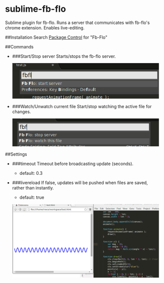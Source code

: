 sublime-fb-flo
==============
Sublime plugin for fb-flo.
Runs a server that communicates with fb-flo's chrome extension. Enables live-editing.


##Installation
Search [Package Control](https://sublime.wbond.net/) for "Fb-Flo"


##Commands

- ###Start/Stop server
    Starts/stops the fb-flo server.

    ![Alt text](pics/start.png)

- ###Watch/Unwatch current file
    Start/stop watching the active file for changes.    

    ![Alt text](pics/watch.png)

##Settings

- ###timeout 
    Timeout before broadcasting update (seconds).
    - default: 0.3

- ###livereload
    If false, updates will be pushed when files are saved, rather than instantly.
    - default: true

    ![Alt text](pics/livecode.gif)
